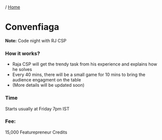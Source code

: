 / [Home](index.md)

# Convenfiaga

**Note:** Code night with RJ CSP


### How it works?

- Raja CSP will get the trendy task from his experience and explains how he solves
- Every 40 mins, there will be a small game for 10 mins to bring the audience engagment on the table
- (More details will be updated soon)


### Time
Starts usually at Friday 7pm IST

### Fee:
15,000 Featurepreneur Credits